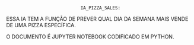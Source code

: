                                 IA_PIZZA_SALES:

ESSA IA TEM A FUNÇÃO DE PREVER QUAL DIA DA SEMANA MAIS VENDE DE UMA PIZZA ESPECÍFICA.

O DOCUMENTO É JUPYTER NOTEBOOK CODIFICADO EM PYTHON.
